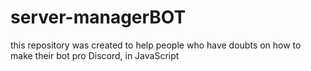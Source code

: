 # server-managerBOT
 this repository was created to help people who have doubts on how to make their bot pro Discord, in JavaScript
